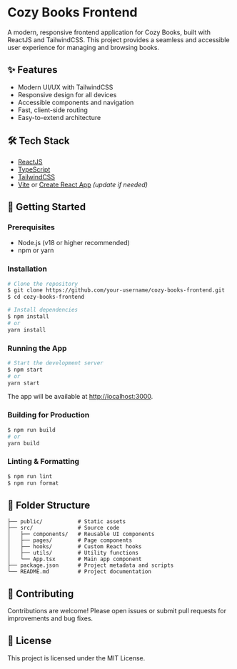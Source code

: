 # Cozy Books Frontend

A modern, responsive frontend application for Cozy Books, built with ReactJS and TailwindCSS. This project provides a seamless and accessible user experience for managing and browsing books.

## ✨ Features
- Modern UI/UX with TailwindCSS
- Responsive design for all devices
- Accessible components and navigation
- Fast, client-side routing
- Easy-to-extend architecture

## 🛠 Tech Stack
- [ReactJS](https://reactjs.org/)
- [TypeScript](https://www.typescriptlang.org/)
- [TailwindCSS](https://tailwindcss.com/)
- [Vite](https://vitejs.dev/) or [Create React App](https://create-react-app.dev/) *(update if needed)*

## 🚀 Getting Started

### Prerequisites
- Node.js (v18 or higher recommended)
- npm or yarn

### Installation
```bash
# Clone the repository
$ git clone https://github.com/your-username/cozy-books-frontend.git
$ cd cozy-books-frontend

# Install dependencies
$ npm install
# or
yarn install
```

### Running the App
```bash
# Start the development server
$ npm start
# or
yarn start
```

The app will be available at [http://localhost:3000](http://localhost:3000).

### Building for Production
```bash
$ npm run build
# or
yarn build
```

### Linting & Formatting
```bash
$ npm run lint
$ npm run format
```

## 📁 Folder Structure
```
├── public/           # Static assets
├── src/              # Source code
│   ├── components/   # Reusable UI components
│   ├── pages/        # Page components
│   ├── hooks/        # Custom React hooks
│   ├── utils/        # Utility functions
│   └── App.tsx       # Main app component
├── package.json      # Project metadata and scripts
└── README.md         # Project documentation
```

## 🤝 Contributing
Contributions are welcome! Please open issues or submit pull requests for improvements and bug fixes.

## 📄 License
This project is licensed under the MIT License.
